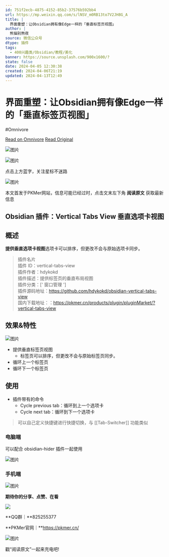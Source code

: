 ```yaml
---
id: 751f2ecb-4875-4152-85b2-37576b592bb4
url: https://mp.weixin.qq.com/s/lNSV_m0RB13to7V2JH8G_A
title: |
  界面重塑：让Obsidian拥有像Edge一样的「垂直标签页视图」
author: |
  熊猫别熬夜
source: 微信公众号
dtype: 插件
tags:
  - 400兴趣类/Obsidian/教程/美化
banner: https://source.unsplash.com/900x1600/?
state: false
date: 2024-04-05 12:30:38
created: 2024-04-06T21:19
updated: 2024-04-13T12:49
---
```



# 界面重塑：让Obsidian拥有像Edge一样的「垂直标签页视图」
#Omnivore

[Read on Omnivore](https://omnivore.app/me/https-mp-weixin-qq-com-s-l-nsv-m-0-rb-13-to-7-v-2-jh-8-g-a-18eac85c434)
[Read Original](https://mp.weixin.qq.com/s/lNSV_m0RB13to7V2JH8G_A)

![图片](https://proxy-prod.omnivore-image-cache.app/0x0,sWB7bCVTTIWKrlZdnX7Jyil7Y5MZ6CVdjWLzq622Tx3U/https://mmbiz.qpic.cn/mmbiz_svg/ic3ibEjvYaKJxBj47ccnYYvUhaurdlVFwyiaqtVTZfcMvSA3wazqu093HttUeEoHOdlTAcHLujiclcUE3UiaTeWCX4JfmzZBF0Df4/640?wx_fmt=svg)

![图片](https://proxy-prod.omnivore-image-cache.app/0x0,sMu_2pSXPShKJlMnmhOnpftjlhAYhckY0UesTTgV0xGI/https://mmbiz.qpic.cn/mmbiz_svg/ic3ibEjvYaKJxBj47ccnYYvUhaurdlVFwy3FKEjddSVsrqY1PdQWF8JN7VYt9dXUI9Wxo3vboL5h0vlgsq3u6DzUBqZUb1hvhI/640?wx_fmt=svg)

点击上方蓝字，关注星标不迷路

![图片](https://proxy-prod.omnivore-image-cache.app/0x0,sK003OSwGLRpYRLTC15Cdi-LtKt17rrGgF-ROTFagYvQ/https://mmbiz.qpic.cn/sz_mmbiz_png/epTcXdtRjfMgAA4zSBvibMChFC6dt45G4cDyRiahrW6hm0jC722Q7tDXF8aNgjDQ8Qicg1I50zLu2GQMTGR7rqr0w/640?wx_fmt=png)

本文首发于PKMer网站，信息可能已经过时，点击文末左下角 **阅读原文** 获取最新信息

## Obsidian 插件：Vertical Tabs View 垂直选项卡视图

## 概述 

**提供垂直选项卡视图**选项卡可以排序，但更改不会与原始选项卡同步。

> 插件名片  
> 插件 ID：vertical-tabs-view  
> 插件作者：hdykokd  
> 插件描述：提供标签页的垂直布局视图  
> 插件分类：\[' 窗口管理 '\]  
> 插件源码地址：https://github.com/hdykokd/obsidian-vertical-tabs-view  
> 国内下载地址：：https://pkmer.cn/products/plugin/pluginMarket/?vertical-tabs-view

## 效果&特性 

![图片](https://proxy-prod.omnivore-image-cache.app/0x0,sr2OcRQjXziFdQ2mV5XU_D7JjKDhCjdI2nQT0d7i3GW4/https://mmbiz.qpic.cn/sz_mmbiz_png/epTcXdtRjfMpkGTxyiblVQwLdKhzVRwfVpfTmibjWbPHu4Uhib00C8oVftVuU92qhozZh3GoRvDWxClH3gBYfAvRQ/640?wx_fmt=png&from=appmsg)

* 提供垂直标签页视图
   * 标签页可以排序，但更改不会与原始标签页同步。
* 循环上一个标签页
* 循环下一个标签页

## 使用 

* 插件带有的命令
   * Cycle previous tab：循环到上一个选项卡
   * Cycle next tab：循环到下一个选项卡

> 可以自己定义快捷键进行快捷切换，与 \[\[Tab-Switcher\]\] 功能类似

### 电脑端

可以配合 obsidian-hider 插件一起使用

![图片](https://proxy-prod.omnivore-image-cache.app/0x0,sQFZFIBam79yZCj8kxW0UGHTkFbvkt2jtk19vXkHWlYI/https://mmbiz.qpic.cn/sz_mmbiz_png/epTcXdtRjfMpkGTxyiblVQwLdKhzVRwfVOan3dpTbJEW8V4LUnBIO6h7zJtv6umEmXBbb1V8WN3ibglkkE7Odf4Q/640?wx_fmt=png&from=appmsg)

### 手机端

![图片](https://proxy-prod.omnivore-image-cache.app/0x0,sGjjkHO_kmjNfwgViboYXFtsYzEJrd0KJMQ1eDl3oyIE/https://mmbiz.qpic.cn/sz_mmbiz_png/epTcXdtRjfMpkGTxyiblVQwLdKhzVRwfVOh6O7kicAiaWUzf2Vtdrkg67I47dL40FmaiaJg8oIRoheJ4V74dZTXkNA/640?wx_fmt=png&from=appmsg)

**期待你的分享、点赞、在看**

![](https://proxy-prod.omnivore-image-cache.app/0x0,sLbz75PZ9iO89IgrYUcxjRR57vnRYCyVesJkAtig4PT8/https://mmbiz.qpic.cn/sz_mmbiz_png/epTcXdtRjfMCdkpoKibpmxFSwd5e7qfBwJRXdchVFTPcA0wbQVSycj3fLWrSuHpX5vYVgkndLU0dJ1wzHtDguwQ/640?wx_fmt=png)

**QQ群｜**825255377

**PKMer官网｜**https://pkmer.cn/

![图片](https://proxy-prod.omnivore-image-cache.app/0x0,s4ISSK1PuJR3nlbJjZ7NJQ5gDohDy9R4E2tEmSJlYfpM/https://mmbiz.qpic.cn/sz_mmbiz_gif/epTcXdtRjfPUicgQMTTfcxt7dFrntibCvHbC9iaamiboo70mRfCJaN0MmAUOkUqP3JEqZ4x94JN5ibB4xSzfFoI62TA/640?wx_fmt=gif&from=appmsg)

戳“阅读原文”一起来充电吧!



